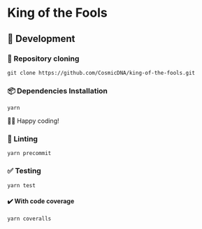 # King of the Fools

## 🚧 Development

### 🐑 Repository cloning
```terminal
git clone https://github.com/CosmicDNA/king-of-the-fools.git
```

### 📦 Dependencies Installation
```terminal
yarn
```

👨‍💻 Happy coding!

### 👕 Linting

```terminal
yarn precommit
```

### ✅ Testing

```terminal
yarn test
```

#### ✔️ With code coverage

```terminal
yarn coveralls
```